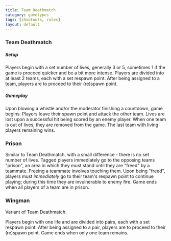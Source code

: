 ```yaml
---
title: Team Deathmatch
category: gametypes
tags: [shootouts, rules]
layout: default
---
```


### Team Deathmatch

##### Setup

Players begin with a set number of lives, generally 3 or 5, sometimes 1 if the game is proceed quicker and be
a bit more intense.
Players are divided into at least 2 teams, each with a set respawn point. After being assigned to a team,
players are to proceed to their (re)spawn point.

##### Gameplay

Upon blowing a whistle and/or the moderator finishing a countdown, game begins.
Players leave their spawn point and attack the other team. Lives are lost upon a successful hit being scored by
an enemy player. When one team is out of lives, they are removed from the game. 
The last team with living players remaining wins.

### Prison

Similar to Team Deathmatch, with a small difference - there is no set number of lives. 
Tagged players immediately go to the opposing teams &quot;prison&quot;, an area in which they must stand
until they are &quot;freed&quot; by a teammate. Freeing a teammate involves touching them.
Upon being &quot;freed&quot;, players must *immediately* go to their team's respawn point to continue playing;
during this time they are invulnerable to enemy fire.
Game ends when all players of a team are in prison.

### Wingman

Variant of Team Deathmatch.

Players begin with one life and are divided into pairs, each with a set respawn point. 
After being assigned to a pair, players are to proceed to their (re)spawn point.
Game ends when only one team remains.